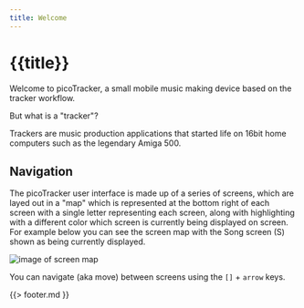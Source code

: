 ```yaml
---
title: Welcome
---
```


# {{title}}

Welcome to picoTracker, a small mobile music making device based on the tracker workflow.

But what is a "tracker"?

Trackers are music production applications that started life on 16bit home computers such as the legendary Amiga 500. 

## Navigation

The picoTracker user interface is made up of a series of screens, which are layed out in a "map" which is represented at the bottom right of each screen with a single letter representing each screen, along with highlighting with a different color which screen is currently being displayed on screen. For example below you can see the screen map with the Song screen (S) shown as being currently displayed.

![image of screen map](/images/screenmap-example.png)

You can navigate (aka move) between screens using the `[]` + `arrow` keys.


{{> footer.md }}
